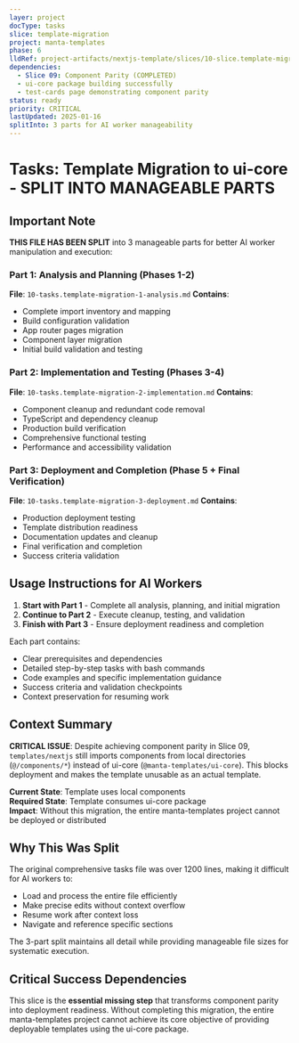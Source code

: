 ```yaml
---
layer: project
docType: tasks
slice: template-migration
project: manta-templates
phase: 6
lldRef: project-artifacts/nextjs-template/slices/10-slice.template-migration.md
dependencies:
  - Slice 09: Component Parity (COMPLETED)
  - ui-core package building successfully
  - test-cards page demonstrating component parity
status: ready
priority: CRITICAL
lastUpdated: 2025-01-16
splitInto: 3 parts for AI worker manageability
---
```


# Tasks: Template Migration to ui-core - SPLIT INTO MANAGEABLE PARTS

## Important Note

**THIS FILE HAS BEEN SPLIT** into 3 manageable parts for better AI worker manipulation and execution:

### Part 1: Analysis and Planning (Phases 1-2)
**File**: `10-tasks.template-migration-1-analysis.md`
**Contains**:
- Complete import inventory and mapping
- Build configuration validation  
- App router pages migration
- Component layer migration
- Initial build validation and testing

### Part 2: Implementation and Testing (Phases 3-4)
**File**: `10-tasks.template-migration-2-implementation.md`
**Contains**:
- Component cleanup and redundant code removal
- TypeScript and dependency cleanup
- Production build verification
- Comprehensive functional testing
- Performance and accessibility validation

### Part 3: Deployment and Completion (Phase 5 + Final Verification)
**File**: `10-tasks.template-migration-3-deployment.md`
**Contains**:
- Production deployment testing
- Template distribution readiness
- Documentation updates and cleanup
- Final verification and completion
- Success criteria validation

## Usage Instructions for AI Workers

1. **Start with Part 1** - Complete all analysis, planning, and initial migration
2. **Continue to Part 2** - Execute cleanup, testing, and validation  
3. **Finish with Part 3** - Ensure deployment readiness and completion

Each part contains:
- Clear prerequisites and dependencies
- Detailed step-by-step tasks with bash commands
- Code examples and specific implementation guidance
- Success criteria and validation checkpoints
- Context preservation for resuming work

## Context Summary

**CRITICAL ISSUE**: Despite achieving component parity in Slice 09, `templates/nextjs` still imports components from local directories (`@/components/*`) instead of ui-core (`@manta-templates/ui-core`). This blocks deployment and makes the template unusable as an actual template.

**Current State**: Template uses local components  
**Required State**: Template consumes ui-core package  
**Impact**: Without this migration, the entire manta-templates project cannot be deployed or distributed

## Why This Was Split

The original comprehensive tasks file was over 1200 lines, making it difficult for AI workers to:
- Load and process the entire file efficiently
- Make precise edits without context overflow
- Resume work after context loss
- Navigate and reference specific sections

The 3-part split maintains all detail while providing manageable file sizes for systematic execution.

## Critical Success Dependencies

This slice is the **essential missing step** that transforms component parity into deployment readiness. Without completing this migration, the entire manta-templates project cannot achieve its core objective of providing deployable templates using the ui-core package.